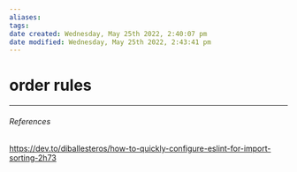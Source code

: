 ```yaml
---
aliases: 
tags: 
date created: Wednesday, May 25th 2022, 2:40:07 pm
date modified: Wednesday, May 25th 2022, 2:43:41 pm
---
```


# order rules

---

###### References

https://dev.to/diballesteros/how-to-quickly-configure-eslint-for-import-sorting-2h73
